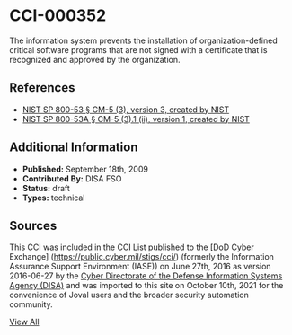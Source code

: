 # CCI-000352

The information system prevents the installation of organization-defined critical software programs that are not signed with a certificate that is recognized and approved by the organization.

## References ##

* [NIST SP 800-53 § CM-5 (3), version 3, created by NIST](http://csrc.nist.gov/publications/PubsSPs.html)
* [NIST SP 800-53A § CM-5 (3).1 (ii), version 1, created by NIST](http://csrc.nist.gov/publications/PubsSPs.html)


## Additional Information ##

* **Published:** September 18th, 2009
* **Contributed By:** DISA FSO
* **Status:** draft
* **Types:** technical

## Sources ##

This CCI was included in the CCI List published to the [DoD Cyber Exchange]
(https://public.cyber.mil/stigs/cci/) (formerly the Information Assurance Support Environment
(IASE)) on June 27th, 2016 as version 2016-06-27 by the [Cyber Directorate of the Defense 
Information Systems Agency (DISA)](https://public.cyber.mil/about-cyber/) and was imported to 
this site on October 10th, 2021 for the convenience of Joval users and the broader security automation community.

[View All](../README.md)
